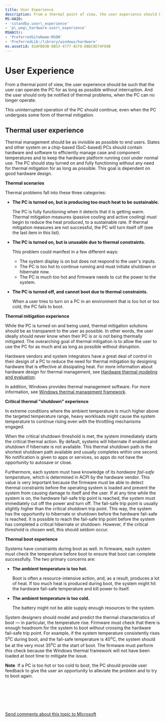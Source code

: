 ```yaml
---
title: User Experience
description: From a thermal point of view, the user experience should be such that the user can operate the PC for as long as possible without interruption. And the user should only be notified of thermal problems, when the PC can no longer operate.
MS-HAID:
- 'cstandby.user\_experience'
- 'p\_weg\_hardware.user\_experience'
MSHAttr:
- 'PreferredSiteName:MSDN'
- 'PreferredLib:/library/windows/hardware'
ms.assetid: 81AFB03B-8B53-4777-ACF8-DBDC8E74F69B
---
```


# User Experience


From a thermal point of view, the user experience should be such that the user can operate the PC for as long as possible without interruption. And the user should only be notified of thermal problems, when the PC can no longer operate.

This uninterrupted operation of the PC should continue, even when the PC undergoes some form of thermal mitigation.

## Thermal user experience


Thermal management should be as invisible as possible to end users. Slates and other system on a chip-based (SoC-based) PCs should contain hardware and software to efficiently manage case and component temperatures and to keep the hardware platform running cool under normal use. The PC should stay turned on and fully functioning without any need for thermal mitigation for as long as possible. This goal is dependent on good hardware design.

**Thermal scenarios**

Thermal problems fall into these three categories:

-   **The PC is turned on, but is producing too much heat to be sustainable.**

    The PC is fully functioning when it detects that it is getting warm. Thermal mitigation measures (passive cooling and active cooling) must begin to reduce the heat produced, to a sustainable rate. If thermal mitigation measures are not successful, the PC will turn itself off (see the last item in this list).

-   **The PC is turned on, but is unusable due to thermal constraints.**

    This problem could manifest in a few different ways:

    -   The system display is on but does not respond to the user's inputs.
    -   The PC is too hot to continue running and must initiate shutdown or hibernate now.
    -   The PC is much too hot and firmware needs to cut the power to the system.
-   **The PC is turned off, and cannot boot due to thermal constraints.**

    When a user tries to turn on a PC in an environment that is too hot or too cold, the PC fails to boot.

**Thermal mitigation experience**

While the PC is turned on and being used, thermal mitigation solutions should be as transparent to the user as possible. In other words, the user ideally should never know when their PC is or is not being thermally mitigated. The overarching goal of thermal mitigation is to allow the user to use the PC for as much and as long as possible without disruption.

Hardware vendors and system integrators have a great deal of control in their design of a PC to reduce the need for thermal mitigation by designing hardware that is effective at dissipating heat. For more information about hardware design for thermal management, see [Hardware thermal modeling and evaluation](cstandby.design_guide#hardware-thermal).

In addition, Windows provides thermal management software. For more information, see [Windows thermal management framework](cstandby.design_guide#thermal-framework).

**Critical thermal "shutdown" experience**

In extreme conditions where the ambient temperature is much higher above the targeted temperature range, heavy workloads might cause the system temperature to continue rising even with the throttling mechanisms engaged.

When the critical shutdown threshold is met, the system immediately starts the critical thermal action. By default, systems will hibernate if enabled and shutdown if hibernate is not available. This thermal shutdown path is the shortest shutdown path available and usually completes within one second. No notification is given to apps or services, so apps do not have the opportunity to autosave or close.

Furthermore, each system must have knowledge of its *hardware fail-safe temperature*, which is determined in ACPI by the hardware vendor. This value is very important because the firmware must be able to detect thermal constraints before the operating system is loaded and prevent the system from causing damage to itself and the user. If at any time while the system is on, the hardware fail-safe trip point is reached, the system must immediately cut off the power and turn off. The fail-safe trip point is usually slightly higher than the critical shutdown trip point. This way, the system has the opportunity to hibernate or shutdown before the hardware fail-safe is reached. It is possible to reach the fail-safe trip point before the system has completed a critical hibernate or shutdown. However, if the critical threshold is chosen well, this should seldom occur.

**Thermal boot experience**

Systems have constraints during boot as well. In firmware, each system must check the temperature before boot to ensure that boot can complete successfully. The two primary concerns are:

-   **The ambient temperature is too hot.**

    Boot is often a resource-intensive action, and, as a result, produces a lot of heat. If too much heat is produced during boot, the system might hit the hardware fail-safe temperature and kill power to itself.

-   **The ambient temperature is too cold.**

    The battery might not be able supply enough resources to the system.

System designers should model and predict the thermal characteristics of boot — in particular, the temperature rise. Firmware must check that there is enough headroom for the system to boot without crossing the hardware fail-safe trip point. For example, if the system temperature consistently rises 5<sup>o</sup>C during boot, and the fail-safe temperature is 40<sup>o</sup>C, the system should be at the very most 35<sup>o</sup>C at the start of boot. The firmware must perform this check because the Windows thermal framework will not have been loaded at boot time to mitigate the issue.

**Note**  If a PC is too hot or too cold to boot, the PC should provide user feedback to give the user an opportunity to alleviate the problem and to try to boot again.

 

 

 

[Send comments about this topic to Microsoft](mailto:wsddocfb@microsoft.com?subject=Documentation%20feedback%20%5Bp_WEG_Hardware\p_weg_hardware%5D:%20User%20Experience%20%20RELEASE:%20%285/9/2016%29&body=%0A%0APRIVACY%20STATEMENT%0A%0AWe%20use%20your%20feedback%20to%20improve%20the%20documentation.%20We%20don't%20use%20your%20email%20address%20for%20any%20other%20purpose,%20and%20we'll%20remove%20your%20email%20address%20from%20our%20system%20after%20the%20issue%20that%20you're%20reporting%20is%20fixed.%20While%20we're%20working%20to%20fix%20this%20issue,%20we%20might%20send%20you%20an%20email%20message%20to%20ask%20for%20more%20info.%20Later,%20we%20might%20also%20send%20you%20an%20email%20message%20to%20let%20you%20know%20that%20we've%20addressed%20your%20feedback.%0A%0AFor%20more%20info%20about%20Microsoft's%20privacy%20policy,%20see%20http://privacy.microsoft.com/default.aspx. "Send comments about this topic to Microsoft")




